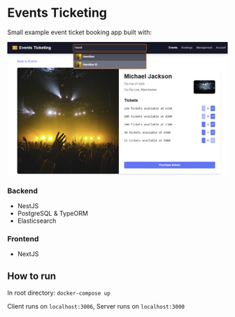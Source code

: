 # Events Ticketing
Small example event ticket booking app built with:

![App screenshot](/app-screenshot.png?raw=true "Event Ticketing App")

### Backend
- NestJS
- PostgreSQL & TypeORM
- Elasticsearch

### Frontend
- NextJS

## How to run
In root directory:
```docker-compose up```

Client runs on ```localhost:3006```, Server runs on ```localhost:3000```